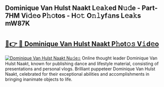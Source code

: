 ## Dominique Van Hulst Naakt L𝚎a𝚔ed N𝚞𝚍e - Part-7HM Vi𝚍𝚎o P𝚑𝚘tos - H𝚘𝚝 O𝚗𝚕yf𝚊ns L𝚎a𝚔s mW87K

# <h2><a href="http://kf92a5.oniu.top/?m=Dominique+Van+Hulst+Naakt">🔗👉 🔴 Dominique Van Hulst Naakt P𝚑ot𝚘𝚜 V𝚒d𝚎o</a></h2>

[![Dominique Van Hulst Naakt Nu𝚍e𝚜](https://i.imgur.com/0qMVB7G.gif)](http://kf92a5.oniu.top/?m=Dominique+Van+Hulst+Naakt)
Online thought leader Dominique Van Hulst Naakt, known for publishing dance and lifestyle material, consisting of presentations and personal vlogs. Brilliant puppeteer Dominique Van Hulst Naakt, celebrated for their exceptional abilities and accomplishments in bringing inanimate objects to life.  
